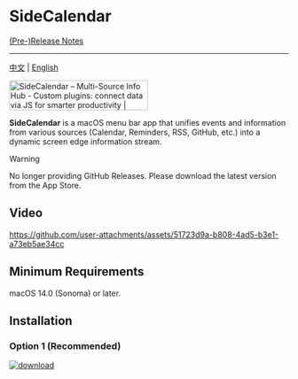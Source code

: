 # SideCalendar

[(Pre-)Release Notes](https://github.com/sha2kyou/Sidefy/releases)

---

[中文](https://github.com/sha2kyou/SideCalendar/blob/main/README.md) | [English](https://github.com/sha2kyou/SideCalendar/blob/main/README_EN.md)

<a href="https://www.producthunt.com/products/sidecalendar-multi-source-info-hub?embed=true&utm_source=badge-featured&utm_medium=badge&utm_source=badge-sidecalendar&#0045;multi&#0045;source&#0045;info&#0045;hub" target="_blank"><img src="https://api.producthunt.com/widgets/embed-image/v1/featured.svg?post_id=1015841&theme=light&t=1757766551818" alt="SideCalendar&#0032;–&#0032;Multi&#0045;Source&#0032;Info&#0032;Hub - Custom&#0032;plugins&#0058;&#0032;connect&#0032;data&#0032;via&#0032;JS&#0032;for&#0032;smarter&#0032;productivity | Product Hunt" style="width: 250px; height: 54px;" width="250" height="54" /></a>

**SideCalendar** is a macOS menu bar app that unifies events and information from various sources (Calendar, Reminders, RSS, GitHub, etc.) into a dynamic screen edge information stream.

> [!WARNING]  
> No longer providing GitHub Releases. Please download the latest version from the App Store.

## Video
https://github.com/user-attachments/assets/51723d9a-b808-4ad5-b3e1-a73eb5ae34cc

## Minimum Requirements
macOS 14.0 (Sonoma) or later.

## Installation

### Option 1 (Recommended)

[![download](https://oss.tr1ck.cn/image/20250826/6VuezL.png)](https://apps.apple.com/cn/app/sidecalendar/id6751482006)
